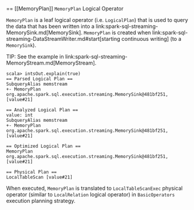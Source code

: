 == [[MemoryPlan]] `MemoryPlan` Logical Operator

`MemoryPlan` is a leaf logical operator (i.e. `LogicalPlan`) that is used to query the data that has been written into a link:spark-sql-streaming-MemorySink.md[MemorySink]. `MemoryPlan` is created when link:spark-sql-streaming-DataStreamWriter.md#start[starting continuous writing] (to a `MemorySink`).

TIP: See the example in link:spark-sql-streaming-MemoryStream.md[MemoryStream].

```
scala> intsOut.explain(true)
== Parsed Logical Plan ==
SubqueryAlias memstream
+- MemoryPlan org.apache.spark.sql.execution.streaming.MemorySink@481bf251, [value#21]

== Analyzed Logical Plan ==
value: int
SubqueryAlias memstream
+- MemoryPlan org.apache.spark.sql.execution.streaming.MemorySink@481bf251, [value#21]

== Optimized Logical Plan ==
MemoryPlan org.apache.spark.sql.execution.streaming.MemorySink@481bf251, [value#21]

== Physical Plan ==
LocalTableScan [value#21]
```

When executed, `MemoryPlan` is translated to `LocalTableScanExec` physical operator (similar to `LocalRelation` logical operator) in `BasicOperators` execution planning strategy.
